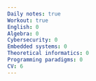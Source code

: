 ```yaml
---
Daily notes: true
Workout: true 
English: 0
Algebra: 0
Cybersecurity: 0
Embedded systems: 0
Theoretical informatics: 0
Programming paradigms: 0
CV: 6
---
```




